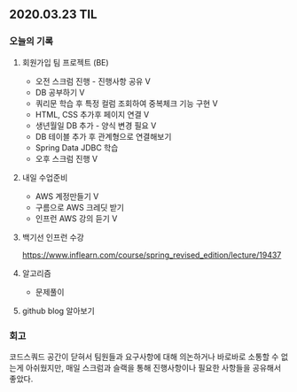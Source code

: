 ## 2020.03.23 TIL

### 오늘의 기록

1. 회원가입 팀 프로젝트 (BE)

   - 오전 스크럼 진행 - 진행사항 공유 V
   - DB 공부하기 V
   - 쿼리문 학습 후 특정 컬럼 조회하여 중복체크 기능 구현 V
   - HTML, CSS 추가후 페이지 연결 V
   - 생년월일 DB 추가 - 양식 변경 필요 V
   - DB 테이블 추가 후 관계형으로 연결해보기
   - Spring Data JDBC 학습
   - 오후 스크럼 진행 V

2. 내일 수업준비

   - AWS 계정만들기 V
   - 구름으로 AWS 크레딧 받기
   - 인프런 AWS 강의 듣기 V

3. 백기선 인프런 수강

   https://www.inflearn.com/course/spring_revised_edition/lecture/19437

4. 알고리즘

   - 문제풀이

5. github blog 알아보기 

### 회고

코드스쿼드 공간이 닫혀서 팀원들과 요구사항에 대해 의논하거나 바로바로 소통할 수 없는게 아쉬웠지만,
매일 스크럼과 슬랙을 통해 진행사항이나 필요한 사항들을 공유해서 좋았다. 
